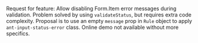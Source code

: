 Request for feature: Allow disabling Form.Item error messages during validation. Problem solved by using `validateStatus`, but requires extra code complexity. Proposal is to use an empty `message` prop in `Rule` object to apply `ant-input-status-error` class. Online demo not available without more specifics.
